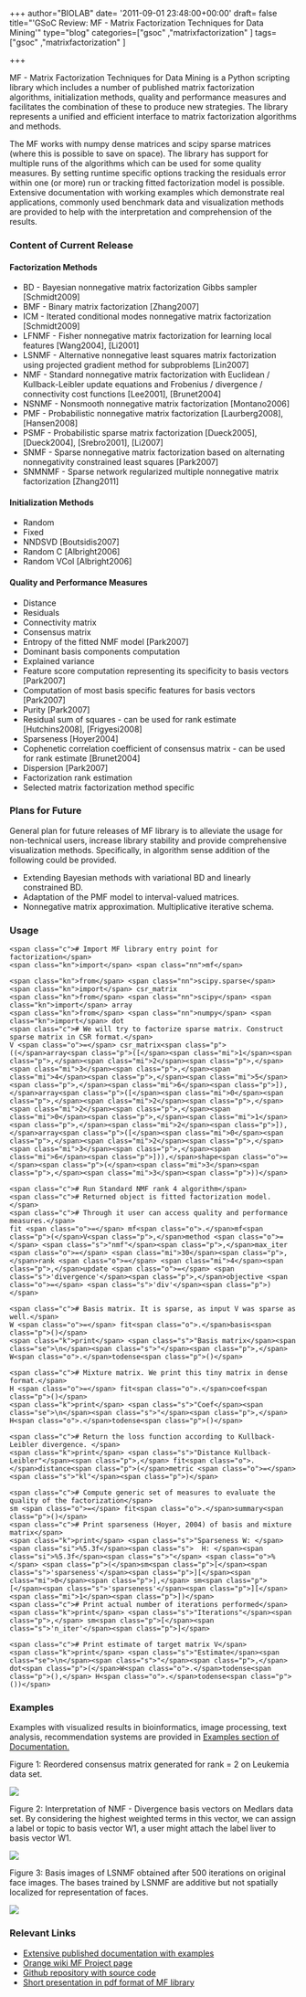 +++
author="BIOLAB"
date= '2011-09-01 23:48:00+00:00'
draft= false
title="'GSoC Review: MF - Matrix Factorization Techniques for Data Mining'"
type="blog"
categories=["gsoc" ,"matrixfactorization" ]
tags=["gsoc" ,"matrixfactorization" ]

+++

MF - Matrix Factorization Techniques for Data Mining is a Python scripting library which includes a number of published matrix factorization algorithms, initialization methods, quality and performance measures and facilitates the combination of these to produce new strategies. The library represents a unified and efficient interface to matrix factorization algorithms and methods.

The MF works with numpy dense matrices and scipy sparse matrices (where this is possible to save on space). The library has support for multiple runs of the algorithms which can be used for some quality measures. By setting runtime specific options tracking the residuals error within one (or more) run or tracking fitted factorization model is possible. Extensive documentation with working examples which demonstrate real applications, commonly used benchmark data and visualization methods are provided to help with the interpretation and comprehension of the results.


### Content of Current Release




#### Factorization Methods



* BD - Bayesian nonnegative matrix factorization Gibbs sampler [Schmidt2009]
* BMF - Binary matrix factorization [Zhang2007]
* ICM - Iterated conditional modes nonnegative matrix factorization [Schmidt2009]
* LFNMF - Fisher nonnegative matrix factorization for learning local features [Wang2004], [Li2001]
* LSNMF - Alternative nonnegative least squares matrix factorization using projected gradient method for subproblems [Lin2007]
* NMF - Standard nonnegative matrix factorization with Euclidean / Kullback-Leibler update equations and Frobenius / divergence / connectivity cost functions [Lee2001], [Brunet2004]
* NSNMF - Nonsmooth nonnegative matrix factorization [Montano2006]
* PMF - Probabilistic nonnegative matrix factorization [Laurberg2008], [Hansen2008]
* PSMF - Probabilistic sparse matrix factorization [Dueck2005], [Dueck2004], [Srebro2001], [Li2007]
* SNMF - Sparse nonnegative matrix factorization based on alternating nonnegativity constrained least squares [Park2007]
* SNMNMF - Sparse network regularized multiple nonnegative matrix factorization [Zhang2011]



#### Initialization Methods


* Random
* Fixed
* NNDSVD [Boutsidis2007]
* Random C [Albright2006]
* Random VCol [Albright2006]



#### Quality and Performance Measures


* Distance
* Residuals
* Connectivity matrix
* Consensus matrix
* Entropy of the fitted NMF model [Park2007]
* Dominant basis components computation
* Explained variance
* Feature score computation representing its specificity to basis vectors [Park2007]
* Computation of most basis specific features for basis vectors [Park2007]
* Purity [Park2007]
* Residual sum of squares - can be used for rank estimate [Hutchins2008], [Frigyesi2008]
* Sparseness [Hoyer2004]
* Cophenetic correlation coefficient of consensus matrix - can be used for rank estimate [Brunet2004]
* Dispersion [Park2007]
* Factorization rank estimation
* Selected matrix factorization method specific



### Plans for Future


General plan for future releases of MF library is to alleviate the usage for non-technical users, increase library stability and provide comprehensive visualization methods. Specifically, in algorithm sense addition of the following could be provided.



* Extending Bayesian methods with variational BD and linearly constrained BD.
* Adaptation of the PMF model to interval-valued matrices.
* Nonnegative matrix approximation. Multiplicative iterative schema.



### Usage






    
    <span class="c"># Import MF library entry point for factorization</span>
    <span class="kn">import</span> <span class="nn">mf</span>
    
    <span class="kn">from</span> <span class="nn">scipy.sparse</span> <span class="kn">import</span> csr_matrix
    <span class="kn">from</span> <span class="nn">scipy</span> <span class="kn">import</span> array
    <span class="kn">from</span> <span class="nn">numpy</span> <span class="kn">import</span> dot
    <span class="c"># We will try to factorize sparse matrix. Construct sparse matrix in CSR format.</span>
    V <span class="o">=</span> csr_matrix<span class="p">((</span>array<span class="p">([</span><span class="mi">1</span><span class="p">,</span><span class="mi">2</span><span class="p">,</span><span class="mi">3</span><span class="p">,</span><span class="mi">4</span><span class="p">,</span><span class="mi">5</span><span class="p">,</span><span class="mi">6</span><span class="p">]),</span>array<span class="p">([</span><span class="mi">0</span><span class="p">,</span><span class="mi">2</span><span class="p">,</span><span class="mi">2</span><span class="p">,</span><span class="mi">0</span><span class="p">,</span><span class="mi">1</span><span class="p">,</span><span class="mi">2</span><span class="p">]),</span>array<span class="p">([</span><span class="mi">0</span><span class="p">,</span><span class="mi">2</span><span class="p">,</span><span class="mi">3</span><span class="p">,</span><span class="mi">6</span><span class="p">])),</span>shape<span class="o">=</span><span class="p">(</span><span class="mi">3</span><span class="p">,</span><span class="mi">3</span><span class="p">))</span>
    
    <span class="c"># Run Standard NMF rank 4 algorithm</span>
    <span class="c"># Returned object is fitted factorization model. </span>
    <span class="c"># Through it user can access quality and performance measures.</span>
    fit <span class="o">=</span> mf<span class="o">.</span>mf<span class="p">(</span>V<span class="p">,</span>method <span class="o">=</span> <span class="s">"nmf"</span><span class="p">,</span>max_iter <span class="o">=</span> <span class="mi">30</span><span class="p">,</span>rank <span class="o">=</span> <span class="mi">4</span><span class="p">,</span>update <span class="o">=</span> <span class="s">'divergence'</span><span class="p">,</span>objective <span class="o">=</span> <span class="s">'div'</span><span class="p">)</span>
    
    <span class="c"># Basis matrix. It is sparse, as input V was sparse as well.</span>
    W <span class="o">=</span> fit<span class="o">.</span>basis<span class="p">()</span>
    <span class="k">print</span> <span class="s">"Basis matrix</span><span class="se">\n</span><span class="s">"</span><span class="p">,</span> W<span class="o">.</span>todense<span class="p">()</span>
    
    <span class="c"># Mixture matrix. We print this tiny matrix in dense format.</span>
    H <span class="o">=</span> fit<span class="o">.</span>coef<span class="p">()</span>
    <span class="k">print</span> <span class="s">"Coef</span><span class="se">\n</span><span class="s">"</span><span class="p">,</span> H<span class="o">.</span>todense<span class="p">()</span>
    
    <span class="c"># Return the loss function according to Kullback-Leibler divergence. </span>
    <span class="k">print</span> <span class="s">"Distance Kullback-Leibler"</span><span class="p">,</span> fit<span class="o">.</span>distance<span class="p">(</span>metric <span class="o">=</span> <span class="s">"kl"</span><span class="p">)</span>
    
    <span class="c"># Compute generic set of measures to evaluate the quality of the factorization</span>
    sm <span class="o">=</span> fit<span class="o">.</span>summary<span class="p">()</span>
    <span class="c"># Print sparseness (Hoyer, 2004) of basis and mixture matrix</span>
    <span class="k">print</span> <span class="s">"Sparseness W: </span><span class="si">%5.3f</span><span class="s">  H: </span><span class="si">%5.3f</span><span class="s">"</span> <span class="o">%</span> <span class="p">(</span>sm<span class="p">[</span><span class="s">'sparseness'</span><span class="p">][</span><span class="mi">0</span><span class="p">],</span> sm<span class="p">[</span><span class="s">'sparseness'</span><span class="p">][</span><span class="mi">1</span><span class="p">])</span>
    <span class="c"># Print actual number of iterations performed</span>
    <span class="k">print</span> <span class="s">"Iterations"</span><span class="p">,</span> sm<span class="p">[</span><span class="s">'n_iter'</span><span class="p">]</span>
    
    <span class="c"># Print estimate of target matrix V</span>
    <span class="k">print</span> <span class="s">"Estimate</span><span class="se">\n</span><span class="s">"</span><span class="p">,</span> dot<span class="p">(</span>W<span class="o">.</span>todense<span class="p">(),</span> H<span class="o">.</span>todense<span class="p">())</span>







### Examples


Examples with visualized results in bioinformatics, image processing, text analysis, recommendation systems are provided in [Examples section of Documentation.](http://helikoid.si/mf/)

Figure 1: Reordered consensus matrix generated for rank = 2 on Leukemia data set.

![](/images/2011/09/04/all_aml_consensus2.png__160x160_q95_crop.png)

Figure 2: Interpretation of NMF - Divergence basis vectors on Medlars data set. By considering the highest weighted terms in this vector, we can assign a label or topic to basis vector W1, a user might attach the label liver to basis vector W1.

![](/images/2011/09/04/documents_basisw1.png__160x160_q95_crop.png)

Figure 3: Basis images of LSNMF obtained after 500 iterations on original face images. The bases trained by LSNMF are additive but not spatially localized for representation of faces.

![](/images/2011/09/04/orl_faces_500_iters_large_lsnmf.png__160x160_q95_crop.png)


### Relevant Links



* [Extensive published documentation with examples](http://helikoid.si/mf/)
* [Orange wiki MF Project page](http://orange.biolab.si/trac/wiki/MatrixFactorization)
* [Github repository with source code](https://github.com/marinkaz/mf)
* [Short presentation in pdf format of MF library](http://helikoid.si/mf/GSoC_MF.pdf)

